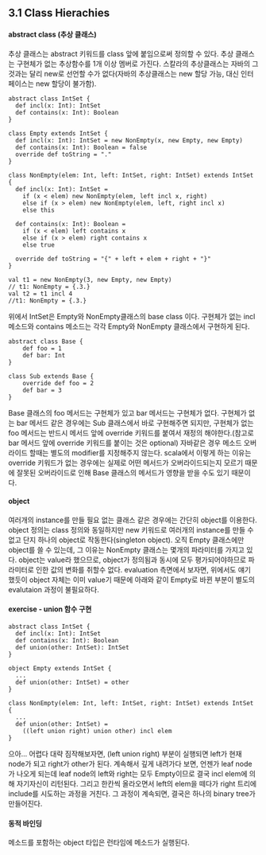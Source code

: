 ## 3.1 Class Hierachies
#### abstract class (추상 클래스)
추상 클래스는 abstract 키워드를 class 앞에 붙임으로써 정의할 수 있다. 추상 클래스는 구현체가 없는 추상함수를 1개 이상 멤버로 가진다. 스칼라의 추상클래스는 자바의 그것과는 달리 new로 선언할 수가 없다(자바의 추상클래스는 new 할당 가능, 대신 인터페이스는 new 할당이 불가함).
```
abstract class IntSet {
  def incl(x: Int): IntSet
  def contains(x: Int): Boolean
}

class Empty extends IntSet {
  def incl(x: Int): IntSet = new NonEmpty(x, new Empty, new Empty)
  def contains(x: Int): Boolean = false
  override def toString = "."
}

class NonEmpty(elem: Int, left: IntSet, right: IntSet) extends IntSet {
  def incl(x: Int): IntSet =
    if (x < elem) new NonEmpty(elem, left incl x, right)
    else if (x > elem) new NonEmpty(elem, left, right incl x)
    else this

  def contains(x: Int): Boolean =
    if (x < elem) left contains x
    else if (x > elem) right contains x
    else true

  override def toString = "{" + left + elem + right + "}"
}

val t1 = new NonEmpty(3, new Empty, new Empty)
// t1: NonEmpty = {.3.}
val t2 = t1 incl 4
//t1: NonEmpty = {.3.}
```
위에서 IntSet은 Empty와 NonEmpty클래스의 base class 이다. 구현체가 없는 incl 메소드와 contains 메소드는 각각 Empty와 NonEmpty 클래스에서 구현하게 된다.
```
abstract class Base {
	def foo = 1
	def bar: Int
}

class Sub extends Base {
	override def foo = 2
	def bar = 3
}
```
Base 클래스의 foo 메서드는 구현체가 있고 bar 메서드는 구현체가 없다. 구현체가 없는 bar 메서드 같은 경우에는 Sub 클래스에서 바로 구현해주면 되지만, 구현체가 없는 foo 메서드는 반드시 메서드 앞에 override 키워드를 붙여서 재정의 해야한다.(참고로 bar 메서드 앞에 override 키워드를 붙이는 것은 optional)
자바같은 경우 메소드 오버라이드 할때는 별도의 modifier를 지정해주지 않는다. scala에서 이렇게 하는 이유는 override 키워드가 없는 경우에는 실제로 어떤 메서드가 오버라이드되는지 모르기 때문에 잘못된 오버라이드로 인해 Base 클래스의 메서드가 영향을 받을 수도 있기 때문이다.

#### object
여러개의 instance를 만들 필요 없는 클래스 같은 경우에는 간단히 object를 이용한다. object 정의는 class 정의와 동일하지만 new 키워드로 여러개의 instance를 만들 수 없고 단지 하나의 object로 작동한다(singleton object).
오직 Empty 클래스에만 object를 쓸 수 있는데, 그 이유는 NonEmpty 클래스는 몇개의 파라미터를 가지고 있다. object는 value라 했으므로, object가 정의됨과 동시에 모두 평가되어야하므로 파라미터로 인한 값의 변화를 취할수 없다.
evaluation 측면에서 보자면, 위에서도 얘기 했듯이  object 자체는 이미 value기 때문에 아래와 같이 Empty로 바뀐 부분이 별도의 evalutaion 과정이 불필요하다.  

#### exercise - union 함수 구현
```
abstract class IntSet {
  def incl(x: Int): IntSet
  def contains(x: Int): Boolean
  def union(other: IntSet): IntSet
}

object Empty extends IntSet {
  ...
  def union(other: IntSet) = other
}

class NonEmpty(elem: Int, left: IntSet, right: IntSet) extends IntSet {
  ...
  def union(other: IntSet) =
    ((left union right) union other) incl elem
}
```
으아... 어렵다
대략 짐작해보자면, (left union right) 부분이 실행되면 left가 현재 node가 되고 right가 other가 된다. 계속해서 깊게 내려가다 보면, 언젠가 leaf node가 나오게 되는데 leaf node의 left와 right는 모두 Empty이므로 결국 incl elem에 의해 자기자신이 리턴된다. 그리고 한칸씩 올라오면서 left의 elem을 떼다가 right 트리에 include를 시도하는 과정을 거친다. 그 과정이 계속되면, 결국은 하나의 binary tree가 만들어진다.

#### 동적 바인딩
메소드를 포함하는 object 타입은 런타임에 메소드가 실행된다.
 
